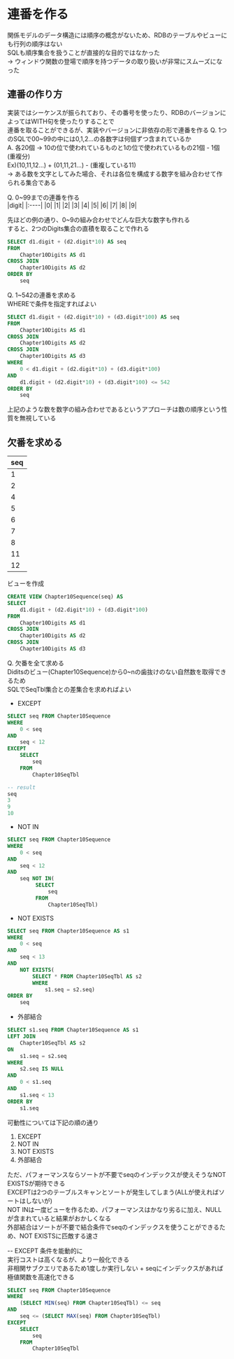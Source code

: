# 連番を作る
関係モデルのデータ構造には順序の概念がないため、RDBのテーブルやビューにも行列の順序はない  
SQLも順序集合を扱うことが直接的な目的ではなかった  
-> ウィンドウ関数の登場で順序を持つデータの取り扱いが非常にスムーズになった

## 連番の作り方
実装ではシーケンスが振られており、その番号を使ったり、RDBのバージョンによってはWITH句を使ったりすることで  
連番を取ることができるが、実装やバージョンに非依存の形で連番を作る
Q. 1つのSQLで00~99の中には0,1,2...の各数字は何個ずつ含まれているか  
A. 各20個 -> 10の位で使われているものと1の位で使われているもの21個 - 1個(重複分)  
Ex)(10,11,12...) + (01,11,21...) - (重複している11)  
→ ある数を文字としてみた場合、それは各位を構成する数字を組み合わせて作られる集合である  

Q. 0~99までの連番を作る  
|digit|
|:----|
|0|
|1|
|2|
|3|
|4|
|5|
|6|
|7|
|8|
|9|

先ほどの例の通り、0~9の組み合わせでどんな巨大な数字も作れる  
すると、2つのDigits集合の直積を取ることで作れる
``` sql
SELECT d1.digit + (d2.digit*10) AS seq
FROM
	Chapter10Digits AS d1
CROSS JOIN
	Chapter10Digits AS d2
ORDER BY
	seq
```
Q. 1~542の連番を求める  
WHEREで条件を指定すればよい
``` sql
SELECT d1.digit + (d2.digit*10) + (d3.digit*100) AS seq
FROM
	Chapter10Digits AS d1
CROSS JOIN
	Chapter10Digits AS d2
CROSS JOIN
	Chapter10Digits AS d3
WHERE
	0 < d1.digit + (d2.digit*10) + (d3.digit*100)
AND
	d1.digit + (d2.digit*10) + (d3.digit*100) <= 542
ORDER BY
	seq
```
上記のような数を数字の組み合わせであるというアプローチは数の順序という性質を無視している

## 欠番を求める
|seq|
|:----|
|1|
|2|
|4|
|5|
|6|
|7|
|8|
|11|
|12|

ビューを作成
``` sql
CREATE VIEW Chapter10Sequence(seq) AS
SELECT
	d1.digit + (d2.digit*10) + (d3.digit*100) 
FROM
	Chapter10Digits AS d1
CROSS JOIN
	Chapter10Digits AS d2
CROSS JOIN
	Chapter10Digits AS d3
```

Q. 欠番を全て求める  
Diditsのビュー(Chapter10Sequence)から0~nの歯抜けのない自然数を取得できるため  
SQLでSeqTbl集合との差集合を求めればよい  
- EXCEPT
``` sql
SELECT seq FROM Chapter10Sequence
WHERE
	0 < seq
AND
	seq < 12
EXCEPT
	SELECT
		seq 
	FROM
		Chapter10SeqTbl

-- result
seq
3
9
10
```
- NOT IN
``` sql
SELECT seq FROM Chapter10Sequence
WHERE
	0 < seq
AND
	seq < 12
AND
	seq NOT IN(
		 SELECT
			 seq 
		 FROM
			 Chapter10SeqTbl)
```
- NOT EXISTS
``` sql
SELECT seq FROM Chapter10Sequence AS s1
WHERE
	0 < seq 
AND
	seq < 13
AND
	NOT EXISTS(
		SELECT * FROM Chapter10SeqTbl AS s2
		WHERE
			s1.seq = s2.seq)
ORDER BY
	seq
```
- 外部結合
``` sql
SELECT s1.seq FROM Chapter10Sequence AS s1
LEFT JOIN
	Chapter10SeqTbl AS s2
ON
	s1.seq = s2.seq
WHERE
	s2.seq IS NULL
AND
	0 < s1.seq
AND
	s1.seq < 13
ORDER BY
	s1.seq
```
可動性については下記の順の通り  
1. EXCEPT
2. NOT IN
3. NOT EXISTS
4. 外部結合

ただ、パフォーマンスならソートが不要でseqのインデックスが使えそうなNOT EXISTSが期待できる  
EXCEPTは2つのテーブルスキャンとソートが発生してしまう(ALLが使えればソートはしないが)  
NOT INは一度ビューを作るため、パフォーマンスはかなり劣るに加え、NULLが含まれていると結果がおかしくなる  
外部結合はソートが不要で結合条件でseqのインデックスを使うことができるため、NOT EXISTSに匹敵する速さ

-- EXCEPT 条件を能動的に  
実行コストは高くなるが、より一般化できる  
非相関サブクエリであるため1度しか実行しない + seqにインデックスがあれば極値関数を高速化できる
``` sql
SELECT seq FROM Chapter10Sequence
WHERE
	(SELECT MIN(seq) FROM Chapter10SeqTbl) <= seq
AND
	seq <= (SELECT MAX(seq) FROM Chapter10SeqTbl)
EXCEPT
	SELECT
		seq 
	FROM
		Chapter10SeqTbl
```
